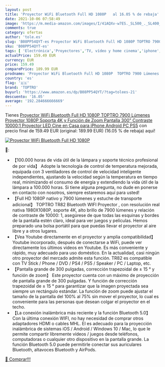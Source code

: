 ```yaml
---
layout: post
title: 'Proyector WiFi Bluetooth Full HD 1080P   al 16.05 % de rebaja'
date: 2021-10-06 07:58:49
image: 'https://m.media-amazon.com/images/I/41AQXv-w7ES._SL500_._SL400_.jpg'
comments: true
category: ofertas
author: 'tole.es'
slug: 'B08PP54QYT-es Proyector WiFi Bluetooth Full HD 1080P TOPTRO 7900 Lúmenes...'
sku: 'B08PP54QYT-es'
tags: [ 'Electrónica','Proyectores','TV, vídeo y home cinema','iphone','toptro', ]
actualPrice: 159.49 EUR
currency: EUR
price: 159.49
comparePrice: 189.99 EUR
prodname: 'Proyector WiFi Bluetooth Full HD 1080P  TOPTRO 7900 Lúmenes Proyector 1080P Soporta 4K y Función de Zoom  Pantalla 300" Contraste 10000:1 Proyector LED Cine en Casa para iPhone Android PC PS5'
country: 'es'
flag: '🇪🇸'
brand: 'TOPTRO'
buyurl: 'https://www.amazon.es/dp/B08PP54QYT/?tag=tolees-21'
descuento: '16.05'
average: '192.284666666669'
---
```


Tienes [Proyector WiFi Bluetooth Full HD 1080P  TOPTRO 7900 Lúmenes Proyector 1080P Soporta 4K y Función de Zoom  Pantalla 300" Contraste 10000:1 Proyector LED Cine en Casa para iPhone Android PC PS5](https://www.amazon.es/dp/B08PP54QYT/?tag=tolees-21) con precio final de  159.49 EUR (original: 189.99 EUR) (16.05 %  de rebaja) aqui!

[![Proyector WiFi Bluetooth Full HD 1080P  ](https://m.media-amazon.com/images/I/41AQXv-w7ES._SL500_._SL400_.jpg)](https://www.amazon.es/dp/B08PP54QYT/?tag=tolees-21)

🔎:

- 【100.000 horas de vida útil de la lámpara y soporte técnico profesional de por vida】 Adopte la tecnología de control de temperatura mejorada, equipada con 3 ventiladores de control de velocidad inteligente independientes, ajustando la velocidad según la temperatura en tiempo real, minimizando el consumo de energía y extendiendo la vida útil de la lámpara a 100.000 horas. Si tiene alguna pregunta, no dude en ponerse en contacto con nosotros, siempre estaremos aquí para usted!
- 【Full HD 1080P nativo y 7900 lúmenes y estuche de transporte adicional】 TOPTRO TR82 Bluetooth WIFI Proyector , con resolución real nativa 1980X1080P, soporte 4K, alto brillo de 7900 lúmenes y relación de contraste de 10000: 1, asegúrese de que todas las esquinas y bordes de la pantalla estén claro, ideal para ver juegos y películas. Hemos preparado una bolsa portátil para que puedas llevar el proyector al aire libre y a otros lugares.
- 【Vea Youtube directamente en el proyector y amplia compatibilidad】 Youtube incorporado, después de conectarse a WiFi, puede ver directamente los últimos videos en Youtube. Es más conveniente y rápido, muy adecuado para uso doméstico. En la actualidad, casi ningún otro proyector del mercado admite esta función. TR82 es compatible con TV Stick / Phone / DVD / PS4 / PS5 / Speaker / PC / Laptop, etc.
- 【Pantalla grande de 300 pulgadas, corrección trapezoidal de ± 15 ° y función de zoom】 Este proyector cuenta con un máximo de proyección de pantalla grande de 300 pulgadas. Y función de corrección trapezoidal de ± 15 ° para garantizar que la imagen proyectada sea siempre un rectángulo estándar. La función de zoom puede ajustar el tamaño de la pantalla del 100% al 75% sin mover el proyector, lo cual es conveniente para las personas que desean colgar el proyector en el techo.
- 【La conexión inalámbrica más reciente y la función Bluetooth 5.0】 Con la última conexión WIFI, no hay necesidad de comprar otros adaptadores HDMI o cables MHL. El es adecuado para la proyección inalámbrica de sistemas iOS / Android / Windows 10 / Mac, lo que le permite compartir libremente vídeos / juegos desde teléfonos, computadoras o cualquier otro dispositivo en la pantalla grande. La función Bluetooth 5.0 puede permitirle conectar sus auriculares Bluetooth, altavoces Bluetooth y AirPods.

[🛒 Comprar!!!](https://www.amazon.es/dp/B08PP54QYT/?tag=tolees-21)
